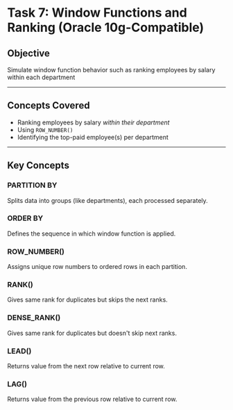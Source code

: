 # Task 7: Window Functions and Ranking (Oracle 10g-Compatible)

## Objective

Simulate window function behavior such as ranking employees by salary within each department

---

## Concepts Covered

- Ranking employees by salary _within their department_
- Using `ROW_NUMBER()`
- Identifying the top-paid employee(s) per department

---

## Key Concepts

### PARTITION BY

Splits data into groups (like departments), each processed separately.

### ORDER BY

Defines the sequence in which window function is applied.

### ROW_NUMBER()

Assigns unique row numbers to ordered rows in each partition.

### RANK()

Gives same rank for duplicates but skips the next ranks.

### DENSE_RANK()

Gives same rank for duplicates but doesn't skip next ranks.

### LEAD()

Returns value from the next row relative to current row.

### LAG()

Returns value from the previous row relative to current row.
